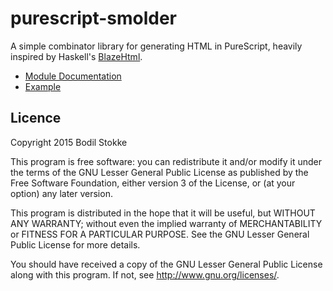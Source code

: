 # purescript-smolder

A simple combinator library for generating HTML in PureScript, heavily inspired by Haskell's [BlazeHtml](http://jaspervdj.be/blaze/).

- [Module Documentation](https://pursuit.purescript.org/packages/purescript-smolder/)
- [Example](test/Main.purs)

## Licence

Copyright 2015 Bodil Stokke

This program is free software: you can redistribute it and/or modify
it under the terms of the GNU Lesser General Public License as
published by the Free Software Foundation, either version 3 of the
License, or (at your option) any later version.

This program is distributed in the hope that it will be useful, but
WITHOUT ANY WARRANTY; without even the implied warranty of
MERCHANTABILITY or FITNESS FOR A PARTICULAR PURPOSE. See the GNU
Lesser General Public License for more details.

You should have received a copy of the GNU Lesser General Public
License along with this program. If not, see
<http://www.gnu.org/licenses/>.
